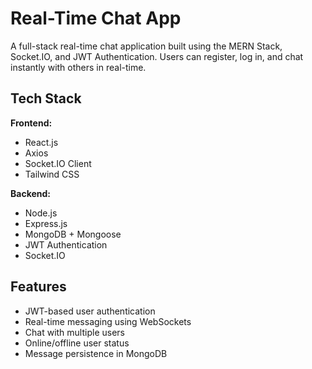 # Real-Time Chat App

A full-stack real-time chat application built using the MERN Stack, Socket.IO, and JWT Authentication. Users can register, log in, and chat instantly with others in real-time.

## Tech Stack

**Frontend:**
- React.js
- Axios
- Socket.IO Client
- Tailwind CSS 

**Backend:**
- Node.js
- Express.js
- MongoDB + Mongoose
- JWT Authentication
- Socket.IO

## Features

- JWT-based user authentication
- Real-time messaging using WebSockets
- Chat with multiple users
- Online/offline user status
- Message persistence in MongoDB
